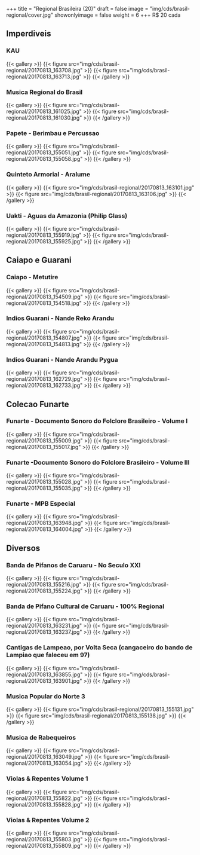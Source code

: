 +++
title = "Regional Brasileira (20)"
draft = false
image = "img/cds/brasil-regional/cover.jpg"
showonlyimage = false
weight = 6
+++
<span class="price">R$ 20</span> cada
<!--more-->

## Imperdiveis

### KAU
{{< gallery >}}
{{< figure src="img/cds/brasil-regional/20170813_163708.jpg" >}}
{{< figure src="img/cds/brasil-regional/20170813_163713.jpg" >}}
{{< /gallery >}}

### Musica Regional do Brasil
{{< gallery >}}
{{< figure src="img/cds/brasil-regional/20170813_161025.jpg" >}}
{{< figure src="img/cds/brasil-regional/20170813_161030.jpg" >}}
{{< /gallery >}}

### Papete - Berimbau e Percussao
{{< gallery >}}
{{< figure src="img/cds/brasil-regional/20170813_155051.jpg" >}}
{{< figure src="img/cds/brasil-regional/20170813_155058.jpg" >}}
{{< /gallery >}}

### Quinteto Armorial - Aralume
{{< gallery >}}
{{< figure src="img/cds/brasil-regional/20170813_163101.jpg" >}}
{{< figure src="img/cds/brasil-regional/20170813_163106.jpg" >}}
{{< /gallery >}}

### Uakti - Aguas da Amazonia (Philip Glass)
{{< gallery >}}
{{< figure src="img/cds/brasil-regional/20170813_155919.jpg" >}}
{{< figure src="img/cds/brasil-regional/20170813_155925.jpg" >}}
{{< /gallery >}}

## Caiapo e Guarani

### Caiapo - Metutire
{{< gallery >}}
{{< figure src="img/cds/brasil-regional/20170813_154509.jpg" >}}
{{< figure src="img/cds/brasil-regional/20170813_154518.jpg" >}}
{{< /gallery >}}

### Indios Guarani - Nande Reko Arandu
{{< gallery >}}
{{< figure src="img/cds/brasil-regional/20170813_154807.jpg" >}}
{{< figure src="img/cds/brasil-regional/20170813_154813.jpg" >}}
{{< /gallery >}}

### Indios Guarani - Nande Arandu Pygua
{{< gallery >}}
{{< figure src="img/cds/brasil-regional/20170813_162729.jpg" >}}
{{< figure src="img/cds/brasil-regional/20170813_162733.jpg" >}}
{{< /gallery >}}

## Colecao Funarte

### Funarte - Documento Sonoro do Folclore Brasileiro - Volume I
{{< gallery >}}
{{< figure src="img/cds/brasil-regional/20170813_155009.jpg" >}}
{{< figure src="img/cds/brasil-regional/20170813_155017.jpg" >}}
{{< /gallery >}}

### Funarte -Documento Sonoro do Folclore Brasileiro - Volume III
{{< gallery >}}
{{< figure src="img/cds/brasil-regional/20170813_155028.jpg" >}}
{{< figure src="img/cds/brasil-regional/20170813_155035.jpg" >}}
{{< /gallery >}}

### Funarte - MPB Especial
{{< gallery >}}
{{< figure src="img/cds/brasil-regional/20170813_163948.jpg" >}}
{{< figure src="img/cds/brasil-regional/20170813_164004.jpg" >}}
{{< /gallery >}}

## Diversos

### Banda de Pifanos de Caruaru - No Seculo XXI
{{< gallery >}}
{{< figure src="img/cds/brasil-regional/20170813_155216.jpg" >}}
{{< figure src="img/cds/brasil-regional/20170813_155224.jpg" >}}
{{< /gallery >}}

### Banda de Pifano Cultural de Caruaru - 100% Regional
{{< gallery >}}
{{< figure src="img/cds/brasil-regional/20170813_163231.jpg" >}}
{{< figure src="img/cds/brasil-regional/20170813_163237.jpg" >}}
{{< /gallery >}}

### Cantigas de Lampeao, por Volta Seca (cangaceiro do bando de Lampiao que faleceu em 97)
{{< gallery >}}
{{< figure src="img/cds/brasil-regional/20170813_163855.jpg" >}}
{{< figure src="img/cds/brasil-regional/20170813_163901.jpg" >}}
{{< /gallery >}}

### Musica Popular do Norte 3
{{< gallery >}}
{{< figure src="img/cds/brasil-regional/20170813_155131.jpg" >}}
{{< figure src="img/cds/brasil-regional/20170813_155138.jpg" >}}
{{< /gallery >}}

### Musica de Rabequeiros
{{< gallery >}}
{{< figure src="img/cds/brasil-regional/20170813_163049.jpg" >}}
{{< figure src="img/cds/brasil-regional/20170813_163054.jpg" >}}
{{< /gallery >}}

### Violas & Repentes Volume 1
{{< gallery >}}
{{< figure src="img/cds/brasil-regional/20170813_155822.jpg" >}}
{{< figure src="img/cds/brasil-regional/20170813_155828.jpg" >}}
{{< /gallery >}}

### Violas & Repentes Volume 2
{{< gallery >}}
{{< figure src="img/cds/brasil-regional/20170813_155803.jpg" >}}
{{< figure src="img/cds/brasil-regional/20170813_155809.jpg" >}}
{{< /gallery >}}

